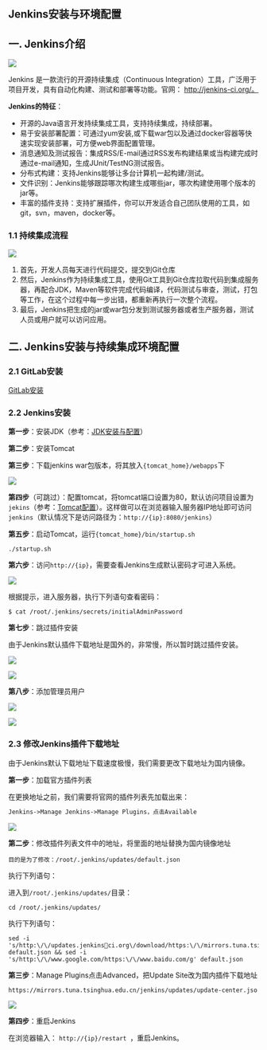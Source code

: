 ## Jenkins安装与环境配置

## 一.  Jenkins介绍

![](E:/GitHub_Reporsitory/StudyNotes/%E5%B7%A5%E5%85%B7%E4%BD%BF%E7%94%A8/Jenkins/images/5.png)

Jenkins 是一款流行的开源持续集成（Continuous Integration）工具，广泛用于项目开发，具有自动化构建、测试和部署等功能。官网： http://jenkins-ci.org/。

**Jenkins的特征**：

- 开源的Java语言开发持续集成工具，支持持续集成，持续部署。
- 易于安装部署配置：可通过yum安装,或下载war包以及通过docker容器等快速实现安装部署，可方便web界面配置管理。
- 消息通知及测试报告：集成RSS/E-mail通过RSS发布构建结果或当构建完成时通过e-mail通知，生成JUnit/TestNG测试报告。
- 分布式构建：支持Jenkins能够让多台计算机一起构建/测试。
- 文件识别：Jenkins能够跟踪哪次构建生成哪些jar，哪次构建使用哪个版本的jar等。
- 丰富的插件支持：支持扩展插件，你可以开发适合自己团队使用的工具，如git，svn，maven，docker等。

### 1.1 持续集成流程

![](E:/GitHub_Reporsitory/StudyNotes/%E5%B7%A5%E5%85%B7%E4%BD%BF%E7%94%A8/Jenkins/images/6.png)

1. 首先，开发人员每天进行代码提交，提交到Git仓库
2. 然后，Jenkins作为持续集成工具，使用Git工具到Git仓库拉取代码到集成服务器，再配合JDK，Maven等软件完成代码编译，代码测试与审查，测试，打包等工作，在这个过程中每一步出错，都重新再执行一次整个流程。
3. 最后，Jenkins把生成的jar或war包分发到测试服务器或者生产服务器，测试人员或用户就可以访问应用。



## 二. Jenkins安装与持续集成环境配置

### 2.1 GitLab安装

[GitLab安装](../../Git/subfile/_27CentOS7搭建GitLab.md)

### 2.2  Jenkins安装

**第一步**：安装JDK（参考：[JDK安装与配置](../../../其他/项目部署/subfile/_2JDK安装与配置.md)）

**第二步**：安装Tomcat

**第三步**：下载jenkins war包版本，将其放入`{tomcat_home}/webapps`下

![](../images/7.png)



**第四步**（可跳过）：配置tomcat，将tomcat端口设置为80，默认访问项目设置为`jekins`（参考：[Tomcat配置](../../../其他/项目部署/subfile/_1Tomcat配置与部署.md)）。这样做可以在浏览器输入服务器IP地址即可访问`jenkins`（默认情况下是访问路径为：`http://{ip}:8080/jenkins`）



**第五步**：启动Tomcat，运行`{tomcat_home}/bin/startup.sh`

```shell
./startup.sh
```



**第六步**：访问`http://{ip}`，需要查看Jenkins生成默认密码才可进入系统。

![](../images/8.png)

根据提示，进入服务器，执行下列语句查看密码：

```shell
$ cat /root/.jenkins/secrets/initialAdminPassword
```



**第七步**：跳过插件安装

由于Jenkins默认插件下载地址是国外的，非常慢，所以暂时跳过插件安装。

![](../images/9.png)

![](../images/10.png)



**第八步**：添加管理员用户

![](../images/11.png)

![](../images/12.png)



### 2.3 修改Jenkins插件下载地址

由于Jenkins默认下载地址下载速度极慢，我们需要更改下载地址为国内镜像。

**第一步**：加载官方插件列表

在更换地址之前，我们需要将官网的插件列表先加载出来：

```txt
Jenkins->Manage Jenkins->Manage Plugins，点击Available
```

![](../images/13.png)

**第二步**：修改插件列表文件中的地址，将里面的地址替换为国内镜像地址

```shell
目的是为了修改：/root/.jenkins/updates/default.json
```
执行下列语句：

进入到`/root/.jenkins/updates/`目录：

```shell
cd /root/.jenkins/updates/
```

执行下列语句：

```shell
sed -i 's/http:\/\/updates.jenkinsci.org\/download/https:\/\/mirrors.tuna.tsinghua.edu.cn\/jenkins/g' default.json && sed -i 's/http:\/\/www.google.com/https:\/\/www.baidu.com/g' default.json
```



**第三步**：Manage Plugins点击Advanced，把Update Site改为国内插件下载地址

```shell
https://mirrors.tuna.tsinghua.edu.cn/jenkins/updates/update-center.jso
```

![](../images/14.png)

**第四步**：重启Jenkins

在浏览器输入： `http://{ip}/restart `，重启Jenkins。

